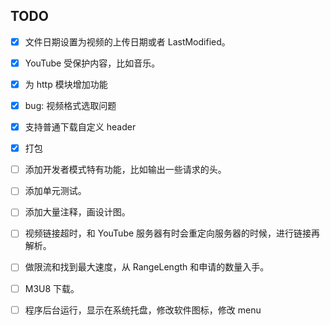## TODO  

- [x] 文件日期设置为视频的上传日期或者 LastModified。

- [x] YouTube 受保护内容，比如音乐。

- [x] 为 http 模块增加功能

- [x] bug: 视频格式选取问题

- [x] 支持普通下载自定义 header

- [x] 打包

- [ ] 添加开发者模式特有功能，比如输出一些请求的头。

- [ ] 添加单元测试。

- [ ] 添加大量注释，画设计图。

- [ ] 视频链接超时，和 YouTube 服务器有时会重定向服务器的时候，进行链接再解析。

- [ ] 做限流和找到最大速度，从 RangeLength 和申请的数量入手。

- [ ] M3U8 下载。

- [ ] 程序后台运行，显示在系统托盘，修改软件图标，修改 menu